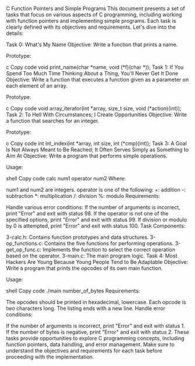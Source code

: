 C Function Pointers and Simple Programs
This document presents a set of tasks that focus on various aspects of C programming, including working with function pointers and implementing simple programs. Each task is clearly defined with its objectives and requirements. Let's dive into the details:

Task 0: What's My Name
Objective: Write a function that prints a name.

Prototype:

c
Copy code
void print_name(char *name, void (*f)(char *));
Task 1: If You Spend Too Much Time Thinking About a Thing, You'll Never Get It Done
Objective: Write a function that executes a function given as a parameter on each element of an array.

Prototype:

c
Copy code
void array_iterator(int *array, size_t size, void (*action)(int));
Task 2: To Hell With Circumstances; I Create Opportunities
Objective: Write a function that searches for an integer.

Prototype:

c
Copy code
int int_index(int *array, int size, int (*cmp)(int));
Task 3: A Goal Is Not Always Meant to Be Reached; It Often Serves Simply as Something to Aim At
Objective: Write a program that performs simple operations.

Usage:

shell
Copy code
calc num1 operator num2
Where:

num1 and num2 are integers.
operator is one of the following:
+: addition
-: subtraction
*: multiplication
/: division
%: modulo
Requirements:

Handle various error conditions:
If the number of arguments is incorrect, print "Error" and exit with status 98.
If the operator is not one of the specified options, print "Error" and exit with status 99.
If division or modulo by 0 is attempted, print "Error" and exit with status 100.
Task Components:

3-calc.h: Contains function prototypes and data structures.
3-op_functions.c: Contains the five functions for performing operations.
3-get_op_func.c: Implements the function to select the correct operation based on the operator.
3-main.c: The main program logic.
Task 4: Most Hackers Are Young Because Young People Tend to Be Adaptable
Objective: Write a program that prints the opcodes of its own main function.

Usage:

shell
Copy code
./main number_of_bytes
Requirements:

The opcodes should be printed in hexadecimal, lowercase.
Each opcode is two characters long.
The listing ends with a new line.
Handle error conditions:

If the number of arguments is incorrect, print "Error" and exit with status 1.
If the number of bytes is negative, print "Error" and exit with status 2.
These tasks provide opportunities to explore C programming concepts, including function pointers, data handling, and error management. Make sure to understand the objectives and requirements for each task before proceeding with the implementation.
